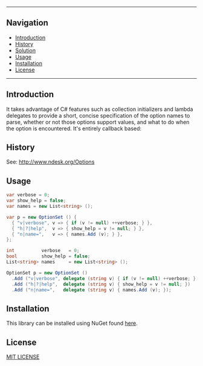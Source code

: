 <hr>

## Navigation
* <a href="#introduction">Introduction</a>
* <a href="#history">History</a>
* <a href="#solution">Solution</a>
* <a href="#usage">Usage</a>
* <a href="#installation">Installation</a>
* <a href="#license">License</a>

<hr>

<h2><a name="introduction">Introduction</a></h2>

It takes advantage of C# features such as collection initializers and
lambda delegates to provide a short, concise specification of the option 
names to parse, whether or not those options support values, and what to do 
when the option is encountered.  It's entirely callback based:

<h2><a name="history">History</a></h2>

See:  <a href="http://www.ndesk.org/Options">http://www.ndesk.org/Options</a>

<h2><a name="usage">Usage</a></h2>

```csharp
var verbose = 0;
var show_help = false;
var names = new List<string> ();

var p = new OptionSet () {
  { "v|verbose", v => { if (v != null) ++verbose; } },
  { "h|?|help",  v => { show_help = v != null; } },
  { "n|name=",   v => { names.Add (v); } },
};
```

```csharp
int          verbose   = 0;
bool         show_help = false;
List<string> names     = new List<string> ();

OptionSet p = new OptionSet ()
  .Add ("v|verbose", delegate (string v) { if (v != null) ++verbose; })
  .Add ("h|?|help",  delegate (string v) { show_help = v != null; })
  .Add ("n|name=",   delegate (string v) { names.Add (v); });
```

<h2><a name="installation">Installation</a></h2>

This library can be installed using NuGet found [here](https://www.myget.org/feed/Packages/ndesk-options).

<h2><a name="license">License</a></h2>

[MIT LICENSE]

[//]: # (These are reference links used in the body of this note and get stripped out when the markdown processor does its job.)

   [.NET]: <https://en.wikipedia.org/wiki/.NET_Framework/>
   [Console Application]: <https://en.wikipedia.org/wiki/Console_application>
   [API]: <https://en.wikipedia.org/wiki/Application_programming_interface>
   [C#]: <https://en.wikipedia.org/wiki/C_Sharp_(programming_language)>
   [DLL]: <https://en.wikipedia.org/wiki/Dynamic-link_library>
   [Latency McLaughlin]: <https://www.linkedin.com/in/Latency/>
   [MIT License]: <http://choosealicense.com/licenses/mit/>
   [MyGet]: <https://www.myget.org/features>
   [NuGet]: <https://www.nuget.org/>
   [Visual Studio]: <https://en.wikipedia.org/wiki/Microsoft_Visual_Studio/>